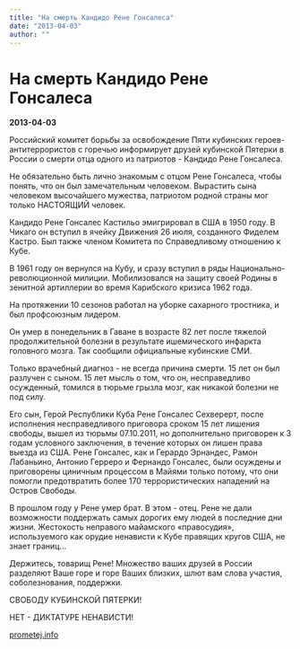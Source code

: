```yaml
---
title: "На смерть Кандидо Рене Гонсалеса"
date: "2013-04-03"
author: ""
---
```


# На смерть Кандидо Рене Гонсалеса

**2013-04-03** 

Российский комитет борьбы за освобождение Пяти кубинских героев-антитеррористов с горечью информирует друзей кубинской Пятерки в России о смерти отца одного из патриотов - Кандидо Рене Гонсалеса.

Не обязательно быть лично знакомым с отцом Рене Гонсалеса, чтобы понять, что он был замечательным человеком. Вырастить сына человеком высочайшего мужества, патриотом родной страны мог только НАСТОЯЩИЙ человек.

Кандидо Рене Гонсалес Кастильо эмигрировал в США в 1950 году. В Чикаго он вступил в ячейку Движения 26 июля, созданного Фиделем Кастро. Был также членом Комитета по Справедливому отношению к Кубе.

В 1961 году он вернулся на Кубу, и сразу вступил в ряды Национально-революционной милиции. Мобилизовался на защиту своей Родины в зенитной артиллерии во время Карибского кризиса 1962 года.

На протяжении 10 сезонов работал на уборке сахарного тростника, и был профсоюзным лидером.

Он умер в понедельник в Гаване в возрасте 82 лет после тяжелой продолжительной болезни в результате ишемического инфаркта головного мозга. Так сообщили официальные кубинские СМИ.

Только врачебный диагноз - не всегда причина смерти. 15 лет он был разлучен с сыном. 15 лет мысль о том, что он, несправедливо осужденный, томился в тюрьме грызла мозг, как никакой болезни не под силу.

Его сын, Герой Республики Куба Рене Гонсалес Сехверерт, после исполнения несправедливого приговора сроком 15 лет лишения свободы, вышел из тюрьмы 07.10.2011, но дополнительно приговорен к 3 годам условного заключения, в течение которых он лишен права выезда из США. Рене Гонсалес, как и Герардо Эрнандес, Рамон Лабаньино, Антонио Герреро и Фернандо Гонсалес, были осуждены и приговорены циничным процессом в Майями только потому, что они помогли предотвратить более 170 террористических нападений на Остров Свободы.

В прошлом году у Рене умер брат. В этом - отец. Рене не дали возможности поддержать самых дорогих ему людей в последние дни жизни. Жестокость неправого майамского «правосудия», используемого как орудие ненависти к Кубе правящих кругов США, не знает границ...

Держитесь, товарищ Рене! Множество ваших друзей в России разделяют Ваше горе и горе Ваших близких, шлют вам слова участия, соболезнования, поддержки.

СВОБОДУ КУБИНСКОЙ ПЯТЕРКИ!

НЕТ - ДИКТАТУРЕ НЕНАВИСТИ!

[prometej.info](http://prometej.info/new/mir/4676-rene-gonzalez-y-candido.html)